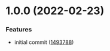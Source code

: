 # 1.0.0 (2022-02-23)


### Features

* initial commit ([1493788](https://github.com/ATOS-Actions/template/commit/149378800b501f241e8c42d7e68bafb85e1682d4))
